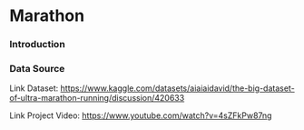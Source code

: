 # Marathon

### Introduction

### Data Source

Link Dataset: https://www.kaggle.com/datasets/aiaiaidavid/the-big-dataset-of-ultra-marathon-running/discussion/420633

Link Project Video: https://www.youtube.com/watch?v=4sZFkPw87ng
